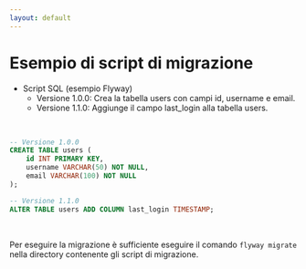 ```yaml
---
layout: default
---
```


# Esempio di script di migrazione

<v-clicks  depth="2">

- Script SQL (esempio Flyway)
  - Versione 1.0.0: Crea la tabella users con campi id, username e email.
  - Versione 1.1.0: Aggiunge il campo last_login alla tabella users.

<br>

```sql
-- Versione 1.0.0
CREATE TABLE users (
    id INT PRIMARY KEY,
    username VARCHAR(50) NOT NULL,
    email VARCHAR(100) NOT NULL
);

-- Versione 1.1.0
ALTER TABLE users ADD COLUMN last_login TIMESTAMP;
```

</v-clicks>

<br>

<v-clicks>

  Per eseguire la migrazione è sufficiente eseguire il comando `flyway migrate` nella directory contenente gli script di migrazione.

</v-clicks>

<!--
Qui vedremo dei semplici script SQL (DDL) di migrazione applicando la migrazione usando Flyway da CLI, senza quindi nessuna integrazione con Quarkus, Spring Boot o altro framework di sviluppo Java.
-->
